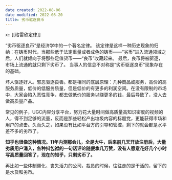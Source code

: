 ```yaml
---
date created: 2022-08-06
date modified: 2022-08-20
title: 劣币驱逐良币
---
```


x:: [[格雷欣定律]]

“劣币驱逐良币”是经济学中的一个著名定律。 该定律是这样一种历史现象的归纳：在铸币时代，当那些低于法定重量或者成色的铸币——“劣币”进入流通领域之后，人们就倾向于将那些足值货币——“良币”收藏起来。 最后，良币将被驱逐，市场上流通的就只剩下劣币了。 当事人的信息不对称是“劣币驱逐良币”现象存在的基础。

坏人驱逐好人。邪恶驱逐良善。都是相同的底层原理：几种商品或服务，高价的高服务质量，低价的低服务质量，但是低价的有更多的利润空间。在没有限制的市场中，大家会陷入恶性竞争，都去做低价的服务以赚更多的钱，最后导致了，没人去做高质量产品。

常见的例子，UGC内容分享平台，努力花大量时间做高质量高知识密度的视频的人，得不到足够的流量，反而是那些轻松产出垃圾内容的标题党，更能获得市场和用户的点击。久而久之，如果没有比如平台方的引导和管控，剩下的就会都是水平差不多的劣币了。

**知乎也很像这种情况。11年内测那会儿，全是大牛，后来前几天开放注册后，大量劣质用户涌入，各种抖包袱的一句话评论随便拿几万赞，没有人愿意花好几个小时写高质量回答了，现在的知乎，只剩劣币了。**

再比如一些体制僵化、丧失活力的公司，裁员的时候，往往走的是干活的，留下的是水货和劣币。
